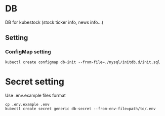 # DB
DB for kubestock (stock ticker info, news info...)

## Setting
### ConfigMap setting
```
kubectl create configmap db-init --from-file=./mysql/initdb.d/init.sql
```

# Secret setting
Use .env.example files format
```
cp .env.example .env
kubectl create secret generic db-secret --from-env-file=path/to/.env
```